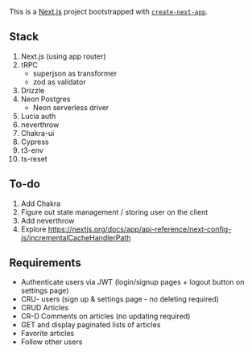 This is a [Next.js](https://nextjs.org/) project bootstrapped with [`create-next-app`](https://github.com/vercel/next.js/tree/canary/packages/create-next-app).

## Stack

1. Next.js (using app router)
2. tRPC
   - superjson as transformer
   - zod as validator
3. Drizzle
4. Neon Postgres
   - Neon serverless driver
5. Lucia auth
6. neverthrow
7. Chakra-ui
8. Cypress
9. t3-env
10. ts-reset

## To-do

1. Add Chakra
2. Figure out state management / storing user on the client
3. Add neverthrow
4. Explore https://nextjs.org/docs/app/api-reference/next-config-js/incrementalCacheHandlerPath

## Requirements

- Authenticate users via JWT (login/signup pages + logout button on settings page)
- CRU- users (sign up & settings page - no deleting required)
- CRUD Articles
- CR-D Comments on articles (no updating required)
- GET and display paginated lists of articles
- Favorite articles
- Follow other users
